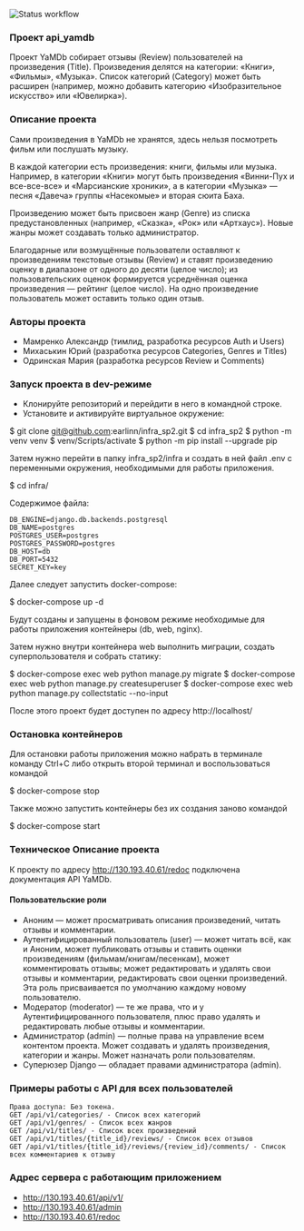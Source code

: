 ![Status workflow](https://github.com/Mamrenko-Alex/yamdb_final/actions/workflows/yamdb_workflow.yml/badge.svg)

### Проект api_yamdb

Проект YaMDb собирает отзывы (Review) пользователей на произведения (Title). Произведения делятся на категории: «Книги», «Фильмы», «Музыка». Список категорий (Category) может быть расширен (например, можно добавить категорию «Изобразительное искусство» или «Ювелирка»).

### Описание проекта

Сами произведения в YaMDb не хранятся, здесь нельзя посмотреть фильм или послушать музыку.

В каждой категории есть произведения: книги, фильмы или музыка. Например, в категории «Книги» могут быть произведения «Винни-Пух и все-все-все» и «Марсианские хроники», а в категории «Музыка» — песня «Давеча» группы «Насекомые» и вторая сюита Баха.

Произведению может быть присвоен жанр (Genre) из списка предустановленных (например, «Сказка», «Рок» или «Артхаус»). Новые жанры может создавать только администратор.

Благодарные или возмущённые пользователи оставляют к произведениям текстовые отзывы (Review) и ставят произведению оценку в диапазоне от одного до десяти (целое число); из пользовательских оценок формируется усреднённая оценка произведения — рейтинг (целое число). На одно произведение пользователь может оставить только один отзыв.

### Авторы проекта

- Мамренко Александр (тимлид, разработка ресурсов Auth и Users)
- Михаськин Юрий (разработка ресурсов Categories, Genres и Titles)
- Одринская Мария (разработка ресурсов Review и Comments)

### Запуск проекта в dev-режиме

- Клонируйте репозиторий и перейдити в него в командной строке.
- Установите и активируйте виртуальное окружение:

$ git clone git@github.com:earlinn/infra_sp2.git
$ cd infra_sp2
$ python -m venv venv
$ venv/Scripts/activate
$ python -m pip install --upgrade pip

Затем нужно перейти в папку infra_sp2/infra и создать в ней файл .env с 
переменными окружения, необходимыми для работы приложения.

$ cd infra/

Содержимое файла:

```
DB_ENGINE=django.db.backends.postgresql
DB_NAME=postgres
POSTGRES_USER=postgres
POSTGRES_PASSWORD=postgres
DB_HOST=db
DB_PORT=5432
SECRET_KEY=key
```

Далее следует запустить docker-compose: 

$ docker-compose up -d <name>

Будут созданы и запущены в фоновом режиме необходимые для работы приложения контейнеры (db, web, nginx).

Затем нужно внутри контейнера web выполнить миграции, создать 
суперпользователя и собрать статику:

$ docker-compose exec web python manage.py migrate
$ docker-compose exec web python manage.py createsuperuser
$ docker-compose exec web python manage.py collectstatic --no-input

После этого проект будет доступен по адресу http://localhost/

### Остановка контейнеров

Для остановки работы приложения можно набрать в терминале команду Ctrl+C 
либо открыть второй терминал и воспользоваться командой

$ docker-compose stop 

Также можно запустить контейнеры без их создания заново командой

$ docker-compose start 

### Техническое  Описание проекта

К проекту по адресу http://130.193.40.61/redoc подключена документация API YaMDb.

#### Пользовательские роли

  - Аноним — может просматривать описания произведений, читать отзывы и комментарии.
  - Аутентифицированный пользователь (user) — может читать всё, как и Аноним, может публиковать отзывы и ставить оценки произведениям (фильмам/книгам/песенкам), может комментировать отзывы; может редактировать и удалять свои отзывы и комментарии, редактировать свои оценки произведений. Эта роль присваивается по умолчанию каждому новому пользователю.
  - Модератор (moderator) — те же права, что и у Аутентифицированного пользователя, плюс право удалять и редактировать любые отзывы и комментарии.
  - Администратор (admin) — полные права на управление всем контентом проекта. Может создавать и удалять произведения, категории и жанры. Может назначать роли пользователям.
  - Суперюзер Django — обладает правами администратора (admin).

### Примеры работы с API для всех пользователей
```
Права доступа: Без токена.
GET /api/v1/categories/ - Список всех категорий
GET /api/v1/genres/ - Список всех жанров
GET /api/v1/titles/ - Список всех произведений
GET /api/v1/titles/{title_id}/reviews/ - Список всех отзывов
GET /api/v1/titles/{title_id}/reviews/{review_id}/comments/ - Список всех комментариев к отзыву
```

### Адрес сервера с работающим приложением

  - http://130.193.40.61/api/v1/
  - http://130.193.40.61/admin
  - http://130.193.40.61/redoc
